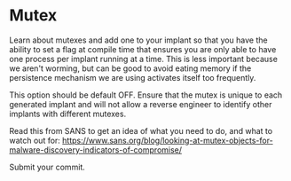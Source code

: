 # Mutex
Learn about mutexes and add one to your implant so that you have the ability to set a flag at compile time that ensures you are only able to have one process per implant running at a time. This is less important because we aren't worming, but can be good to avoid eating memory if the persistence mechanism we are using activates itself too frequently. 

This option should be default OFF. Ensure that the mutex is unique to each generated implant and will not allow a reverse engineer to identify other implants with different mutexes.

Read this from SANS to get an idea of what you need to do, and what to watch out for: <https://www.sans.org/blog/looking-at-mutex-objects-for-malware-discovery-indicators-of-compromise/>

Submit your  commit.